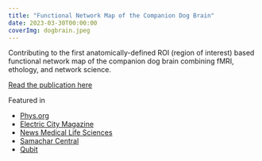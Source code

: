 ```yaml
---
title: "Functional Network Map of the Companion Dog Brain"
date: 2023-03-30T00:00:00
coverImg: dogbrain.jpeg
---
```


Contributing to the first anatomically-defined ROI (region of interest) based functional network map of the companion dog brain combining fMRI, ethology, and network science.

<!--more-->

[Read the publication here](https://link.springer.com/article/10.1007/s00429-023-02625-y )

Featured in

- [Phys.org](https://phys.org/news/2023-05-networks-dog-brain-insights-mammalian.html)
- [Electric City Magazine](https://www.electriccitymagazine.ca/the-canine-brain-atlas-sheds-light-on-the-evolution-and-functions-of-the-human-brain/)
- [News Medical Life Sciences](https://www.news-medical.net/news/20230526/Researchers-study-canine-brain-networks-in-detail.aspx)
- [Samachar Central](https://samacharcentral.com/examining-networks-in-the-dog-brain-provides-further-insights-into-mammalian-evolution/)
- [Qubit](https://qubit.hu/2023/04/01/az-elte-etologusai-az-agyi-aktivitas-fmri-meresevel-vizsgaljak-hogyan-gondolkodnak-a-kutyak )
